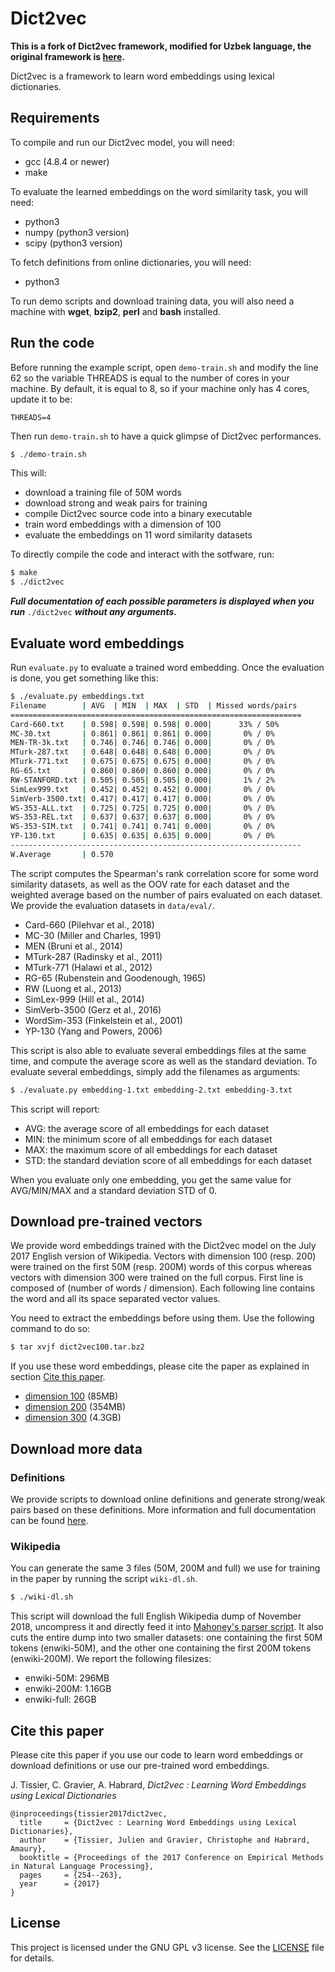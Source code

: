 Dict2vec
========

**This is a fork of Dict2vec framework, modified for Uzbek language, the original framework is [here](https://github.com/tca19/dict2vec).**

Dict2vec is a framework to learn word embeddings using lexical dictionaries.

Requirements
------------

To compile and run our Dict2vec model, you will need:

  * gcc (4.8.4 or newer)
  * make

To evaluate the learned embeddings on the word similarity task, you will need:

  * python3
  * numpy (python3 version)
  * scipy (python3 version)

To fetch definitions from online dictionaries, you will need:

  * python3

To run demo scripts and download training data, you will also need a machine
with **wget**, **bzip2**, **perl** and **bash** installed.

Run the code
------------

Before running the example script, open `demo-train.sh` and modify the line 62
so the variable THREADS is equal to the number of cores in your machine. By
default, it is equal to 8, so if your machine only has 4 cores, update it to be:

```
THREADS=4
```

Then run `demo-train.sh` to have a quick glimpse of Dict2vec performances.

```bash
$ ./demo-train.sh
```

This will:

  * download a training file of 50M words
  * download strong and weak pairs for training
  * compile Dict2vec source code into a binary executable
  * train word embeddings with a dimension of 100
  * evaluate the embeddings on 11 word similarity datasets

To directly compile the code and interact with the sotfware, run:

```bash
$ make
$ ./dict2vec
```

**_Full documentation of each possible parameters is displayed when you run_**
`./dict2vec` **_without any arguments._**


Evaluate word embeddings
------------------------

Run `evaluate.py` to evaluate a trained word embedding. Once the evaluation is
done, you get something like this:

```bash
$ ./evaluate.py embeddings.txt
Filename        | AVG  | MIN  | MAX  | STD  | Missed words/pairs
=================================================================
Card-660.txt    | 0.598| 0.598| 0.598| 0.000|      33% / 50%
MC-30.txt       | 0.861| 0.861| 0.861| 0.000|       0% / 0%
MEN-TR-3k.txt   | 0.746| 0.746| 0.746| 0.000|       0% / 0%
MTurk-287.txt   | 0.648| 0.648| 0.648| 0.000|       0% / 0%
MTurk-771.txt   | 0.675| 0.675| 0.675| 0.000|       0% / 0%
RG-65.txt       | 0.860| 0.860| 0.860| 0.000|       0% / 0%
RW-STANFORD.txt | 0.505| 0.505| 0.505| 0.000|       1% / 2%
SimLex999.txt   | 0.452| 0.452| 0.452| 0.000|       0% / 0%
SimVerb-3500.txt| 0.417| 0.417| 0.417| 0.000|       0% / 0%
WS-353-ALL.txt  | 0.725| 0.725| 0.725| 0.000|       0% / 0%
WS-353-REL.txt  | 0.637| 0.637| 0.637| 0.000|       0% / 0%
WS-353-SIM.txt  | 0.741| 0.741| 0.741| 0.000|       0% / 0%
YP-130.txt      | 0.635| 0.635| 0.635| 0.000|       0% / 0%
-----------------------------------------------------------------
W.Average       | 0.570
```

The script computes the Spearman's rank correlation score for some word
similarity datasets, as well as the OOV rate for each dataset and the weighted
average based on the number of pairs evaluated on each dataset. We provide the
evaluation datasets in `data/eval/`.

  * Card-660     (Pilehvar et al., 2018)
  * MC-30        (Miller and Charles, 1991)
  * MEN          (Bruni et al., 2014)
  * MTurk-287    (Radinsky et al., 2011)
  * MTurk-771    (Halawi et al., 2012)
  * RG-65        (Rubenstein and Goodenough, 1965)
  * RW           (Luong et al., 2013)
  * SimLex-999   (Hill et al., 2014)
  * SimVerb-3500 (Gerz et al., 2016)
  * WordSim-353  (Finkelstein et al., 2001)
  * YP-130       (Yang and Powers, 2006)

This script is also able to evaluate several embeddings files at the same time,
and compute the average score as well as the standard deviation. To evaluate
several embeddings, simply add the filenames as arguments:

```bash
$ ./evaluate.py embedding-1.txt embedding-2.txt embedding-3.txt
```

This script will report:

  * AVG: the average score of all embeddings for each dataset
  * MIN: the minimum score of all embeddings for each dataset
  * MAX: the maximum score of all embeddings for each dataset
  * STD: the standard deviation score of all embeddings for each dataset

When you evaluate only one embedding, you get the same value for AVG/MIN/MAX and
a standard deviation STD of 0.


Download pre-trained vectors
---------------------------

We provide word embeddings trained with the Dict2vec model on the July 2017
English version of Wikipedia. Vectors with dimension 100 (resp. 200) were
trained on the first 50M (resp. 200M) words of this corpus whereas vectors with
dimension 300 were trained on the full corpus. First line is composed of (number
of words / dimension). Each following line contains the word and all its space
separated vector values.

You need to extract the embeddings before using them. Use the following command
to do so:
```bash
$ tar xvjf dict2vec100.tar.bz2
```

If you use these word embeddings, please cite the paper as explained in section
[Cite this paper](#cite-this-paper).

  * [dimension 100](https://mega.nz/file/Y0RmyI5S#SlupdHC2R7wMpHYWhaN9wYEKxsxEmZO_7Z-64hHnwqM) (85MB)
  * [dimension 200](https://mega.nz/file/UowxyBKA#nbiP5Os6GXmk-dGFEZkuj4aS0Uewcd81Z2NWGvcc460) (354MB)
  * [dimension 300](https://mega.nz/file/Et53UJrB#O4TAagLBgrBRnEi2liWzhOHuAaVsxUqKRfARYgK_n4o) (4.3GB)


Download more data
------------------

### Definitions

We provide scripts to download online definitions and generate strong/weak pairs
based on these definitions. More information and full documentation can be found
[here](dict-dl/).

### Wikipedia

You can generate the same 3 files (50M, 200M and full) we use for training in
the paper by running the script `wiki-dl.sh`.

```bash
$ ./wiki-dl.sh
```

This script will download the full English Wikipedia dump of November 2018,
uncompress it and directly feed it into [Mahoney's parser
script](http://mattmahoney.net/dc/textdata#appendixa). It also cuts the entire
dump into two smaller datasets: one containing the first 50M tokens
(enwiki-50M), and the other one containing the first 200M tokens (enwiki-200M).
We report the following filesizes:

  * enwiki-50M: 296MB
  * enwiki-200M: 1.16GB
  * enwiki-full: 26GB


Cite this paper
---------------

Please cite this paper if you use our code to learn word embeddings or download
definitions or use our pre-trained word embeddings.

J. Tissier, C. Gravier, A. Habrard, *Dict2vec : Learning Word Embeddings using
Lexical Dictionaries*

```
@inproceedings{tissier2017dict2vec,
  title     = {Dict2vec : Learning Word Embeddings using Lexical Dictionaries},
  author    = {Tissier, Julien and Gravier, Christophe and Habrard, Amaury},
  booktitle = {Proceedings of the 2017 Conference on Empirical Methods in Natural Language Processing},
  pages     = {254--263},
  year      = {2017}
}
```


License
-------

This project is licensed under the GNU GPL v3 license. See the
[LICENSE](LICENSE) file for details.
